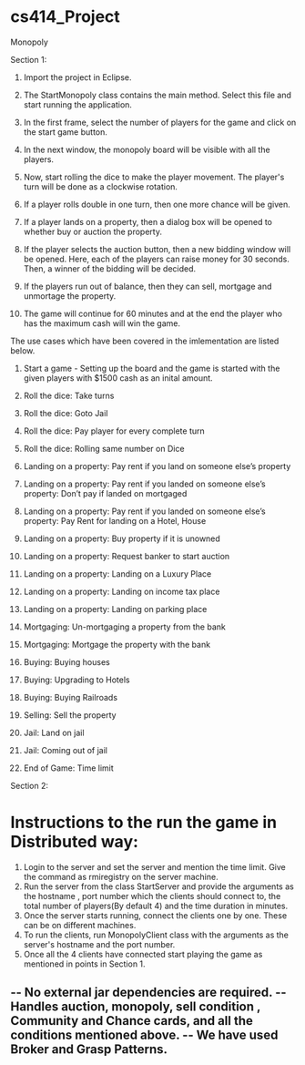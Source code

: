 # cs414_Project
Monopoly

Section 1:
1. Import the project in Eclipse. 

2. The StartMonopoly class contains the main method. Select this file and start running the application.

3. In the first frame, select the number of players for the game and click on the start game button.

4. In the next window, the monopoly board will be visible with all the players.

5. Now, start rolling the dice to make the player movement. The player's turn will be done as a clockwise rotation.

6. If a player rolls double in one turn, then one more chance will be given.

7. If a player lands on a property, then a dialog box will be opened to whether buy or auction the property.

8. If the player selects the auction button, then a new bidding window will be opened. 
   Here, each of the players can raise money for 30 seconds. Then, a winner of the bidding will be decided.

9. If the players run out of balance, then they can sell, mortgage and unmortage the property.

10. The game will continue for 60 minutes and at the end the player who has the maximum cash will win the game.


The use cases which have been covered in the imlementation are listed below.

1. Start a game - Setting up the board and the game is started with the given players with $1500 cash as an inital amount.

2. Roll the dice: Take turns

3. Roll the dice: Goto Jail

4. Roll the dice: Pay player for every complete turn

5. Roll the dice: Rolling same number on Dice

6. Landing on a property: Pay rent if you land on someone else’s property

7. Landing on a property: Pay rent if you landed on someone else’s property: Don’t pay if landed on mortgaged

8. Landing on a property: Pay rent if you landed on someone else’s property: Pay Rent for landing on a Hotel, House

9. Landing on a property: Buy property if it is unowned

10. Landing on a property: Request banker to start auction

11. Landing on a property: Landing on a Luxury Place

12. Landing on a property: Landing on income tax place

13. Landing on a property: Landing on parking place

14. Mortgaging: Un-mortgaging a property from the bank

15. Mortgaging: Mortgage the property with the bank

16. Buying: Buying houses

17. Buying: Upgrading to Hotels

18. Buying: Buying Railroads

19. Selling: Sell the property

20. Jail: Land on jail

21. Jail: Coming out of jail

22. End of Game: Time limit  

Section 2:
# Instructions to the run the game in Distributed way:

1. Login to the server and set the server and mention the time limit. Give the command as rmiregistry on the server machine.
2. Run the server from the class StartServer and provide the arguments as the hostname , port number which the clients should connect to,  the total number of players(By default 4) and the time duration in minutes.
3. Once the server starts running, connect the clients one by one. These can be on different machines. 
4. To run the clients, run MonopolyClient class with the arguments as the server's hostname and the port number.
5. Once all the 4 clients have connected start playing the game as mentioned in points in Section 1.

-- No external jar dependencies are required.
-- Handles auction, monopoly, sell condition , Community and Chance cards, and all the conditions mentioned above.
-- We have used Broker and Grasp Patterns. 
-- 
